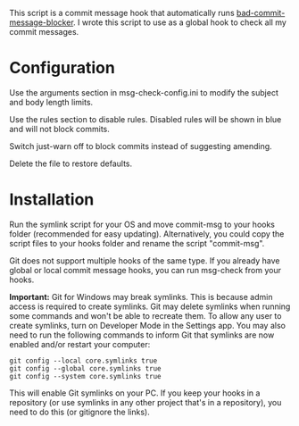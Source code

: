 This script is a commit message hook that automatically
runs [bad-commit-message-blocker](https://github.com/platisd/bad-commit-message-blocker). I wrote this script to use as
a global hook to check all my commit messages.

# Configuration

Use the arguments section in msg-check-config.ini to modify the subject and body length limits.

Use the rules section to disable rules. Disabled rules will be shown in blue and will not block commits.

Switch just-warn off to block commits instead of suggesting amending.

Delete the file to restore defaults.

# Installation

Run the symlink script for your OS and move commit-msg to your hooks folder (recommended for easy updating).
Alternatively, you could copy the script files to your hooks folder and rename the script "commit-msg".

Git does not support multiple hooks of the same type. If you already have global or local commit message hooks, you can
run msg-check from your hooks.

**Important:**
Git for Windows may break symlinks.
This is because admin access is required to create symlinks.
Git may delete symlinks when running some commands and won't be able to recreate them.
To allow any user to create symlinks, turn on Developer Mode in the Settings app. You may also need to run the following commands to inform Git that symlinks are now enabled and/or restart your computer:
```
git config --local core.symlinks true
git config --global core.symlinks true
git config --system core.symlinks true
```
This will enable Git symlinks on your PC.
If you keep your hooks in a repository (or use symlinks in any other project that's in a repository), you need to do this (or gitignore the links).
